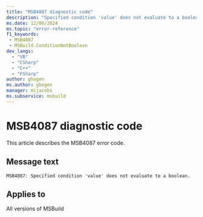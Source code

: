 ```yaml
---
title: "MSB4087 diagnostic code"
description: "Specified condition 'value' does not evaluate to a boolean."
ms.date: 12/06/2024
ms.topic: "error-reference"
f1_keywords:
 - MSB4087
 - MSBuild.ConditionNotBoolean
dev_langs:
  - "VB"
  - "CSharp"
  - "C++"
  - "FSharp"
author: ghogen
ms.author: ghogen
manager: mijacobs
ms.subservice: msbuild
---
```


# MSB4087 diagnostic code

<!-- :::ErrorDefinitionDescription::: -->
<!-- :::editable-content name="introDescription"::: -->
This article describes the MSB4087 error code.
<!-- :::editable-content-end::: -->

## Message text

```output
MSB4087: Specified condition 'value' does not evaluate to a boolean.
```

<!-- :::editable-content name="postOutputDescription"::: -->
<!--
{StrBegin="MSB4087: "}
-->
<!-- :::editable-content-end::: -->
<!-- :::ErrorDefinitionDescription-end::: -->

## Applies to

All versions of MSBuild
